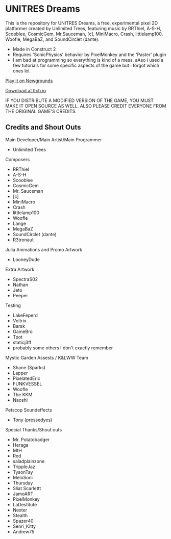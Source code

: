 # UNITRES Dreams
 
This is the repository for UNITRES Dreams, a free, experimental pixel 2D platformer created by Unlimited Trees, featuring music by RRThiel, A-S-H, Scooblee, CosmicGem, Mr.Sauceman, [c], MiniMacro, Crash, littlelamp100, Woofle,  MegaBaZ, and SoundCirclet (dante).

- Made in Construct 2
- Requires 'SonicPhysics' behavior by PixelMonkey and the 'Paster' plugin
- I am bad at programming so everything is kind of a mess. aAso i used a few tutorials for some specific aspects of the game but i forgot which ones lol.

[Play it on Newgrounds](https://www.newgrounds.com/portal/view/778934)

[Download at Itch.io](https://unlimited-trees.itch.io/unitres-dreams)


IF YOU DISTRIBUTE A MODIFIED VERSION OF THE GAME, YOU MUST MAKE IT OPEN SOURCE AS WELL. ALSO PLEASE CREDIT EVERYONE FROM THE ORIGINAL GAME'S CREDITS.

## Credits and Shout Outs

Main Developer/Main Artist/Main Programmer
- Unlimited Trees

Composers
- RRThiel
- A-S-H
- Scooblee
- CosmicGem
- Mr. Sauceman
- [c]
- MiniMacro
- Crash
- littlelamp100
- Woofle
- Lange
- MegaBaZ
- SoundCirclet (dante)
- R3tronaut

Julia Animations and Promo Artwork
- LooneyDude

Extra Artwork
- SpectraS02
- Nathan
- Jeto
- Peeper

Testing
- LakeFeperd
- Voltrix
- Barak
- GameBro
- Tpot
- staticj3ff
- probably some others I don't exactly remember

Mystic Garden Assests / K&LWW Team
- Shane (Sparks)
- Lapper
- PixelatedEric
- FUNKVESSEL
- Woofle
- The KKM
- Naoshi

Petscop Soundeffects
- Tony (pressedyes)

Special Thanks/Shout outs
- Mr. Potatobadger
- Heraga
- MtH
- Red
- saladplainzone
- TrippleJaz
- TysonTay
- MeloSoni
- Thursday
- Sliat Scarlettt
- JamoART
- PixelMonkey
- LaDestitute
- Nexter
- Stealth
- Spazer40
- Senri_Kitty
- Andrew75
